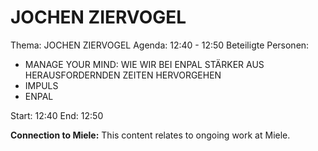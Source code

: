 # JOCHEN ZIERVOGEL
Thema: JOCHEN ZIERVOGEL
Agenda: 12:40 - 12:50
Beteiligte Personen:
- MANAGE YOUR MIND: WIE WIR BEI ENPAL STÄRKER AUS HERAUSFORDERNDEN ZEITEN HERVORGEHEN
- IMPULS
- ENPAL

Start: 12:40
End: 12:50

**Connection to Miele:** This content relates to ongoing work at Miele.
